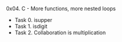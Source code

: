 0x04. C - More functions, more nested loops
- Task 0. isupper
- Task 1. isdigit
- Task 2. Collaboration is multiplication
 